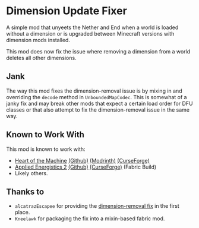 # Dimension Update Fixer
A simple mod that unyeets the Nether and End when a world is loaded without a dimension or is upgraded between 
Minecraft versions with dimension mods installed.

This mod does now fix the issue where removing a dimension from a world deletes all other dimensions.

## Jank
The way this mod fixes the dimension-removal issue is by mixing in and overriding the `decode` method in 
`UnboundedMapCodec`. This is somewhat of a janky fix and may break other mods that expect a certain load order for 
DFU classes or that also attempt to fix the dimension-removal issue in the same way.

## Known to Work With
This mod is known to work with:

* [Heart of the Machine](https://heart-of-the-machine.github.io/) 
  [(Github)](https://github.com/Heart-of-the-Machine/heart-of-the-machine)
  [(Modrinth)](https://modrinth.com/mod/heart-of-the-machine)
  [(CurseForge)](https://www.curseforge.com/minecraft/mc-mods/heart-of-the-machine)
* [Applied Energistics 2](https://ae-mod.info/) 
  [(Github)](https://github.com/AppliedEnergistics/Applied-Energistics-2)
  [(CurseForge)](https://www.curseforge.com/minecraft/mc-mods/applied-energistics-2)
  (Fabric Build)
* Likely others.

## Thanks to

* `alcatrazEscapee` for providing the [dimension-removal fix](https://github.com/Mojang/DataFixerUpper/pull/55) in 
  the first place.
* `Kneelawk` for packaging the fix into a mixin-based fabric mod.
